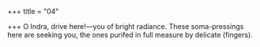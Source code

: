 +++
title = "04"

+++
O Indra, drive here!—you of bright radiance. These soma-pressings  here are seeking you,
the ones purifed in full measure by delicate (fingers).